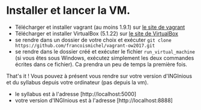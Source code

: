# Installer et lancer la VM.
* Télécharger et installer vagrant (au moins 1.9.1) sur [le site de vagrant](https://www.vagrantup.com/downloads.html)
* Télécharger et installer VirtualBox (5.1.22) sur [le site de VirtualBox](https://www.virtualbox.org/wiki/Downloads)
* se rendre dans un dossier de votre choix et exécuter
`git clone https://github.com/francoismichel/vagrant-ow2017.git`
* se rendre dans le dossier créé et exécuter le fichier `run_virtual_machine` (si vous êtes sous Windows, exécutez simplement les deux commandes écrites dans ce fichier). Ca prendra un peu de temps la première fois.

That's it ! Vous pouvez à présent vous rendre sur votre version d'INGInious et du syllabus depuis votre ordinateur (pas depuis la vm). 
* le syllabus est à l'adresse [http://localhost:5000]
* votre version d'INGInious est à l'adresse [http://localhost:8888]

